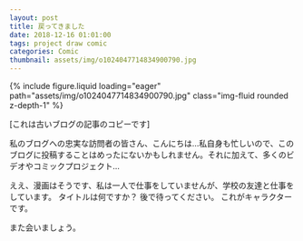 ```yaml
---
layout: post
title: 戻ってきました
date: 2018-12-16 01:01:00
tags: project draw comic
categories: Comic
thumbnail: assets/img/o1024047714834900790.jpg
---
```


<div class="row mt-3">
    <div class="col-sm mt-3 mt-md-0">
        {% include figure.liquid loading="eager" path="assets/img/o1024047714834900790.jpg" class="img-fluid rounded z-depth-1" %}
    </div>
</div>


[これは古いブログの記事のコピーです]

私のブログへの忠実な訪問者の皆さん、こんにちは…私自身も忙しいので、このブログに投稿することはめったにないかもしれません。それに加えて、多くのビデオやコミックプロジェクト…

ええ、漫画はそうです、私は一人で仕事をしていませんが、学校の友達と仕事をしています。 タイトルは何ですか？ 後で待ってください。 これがキャラクターです。

また会いましょう。
